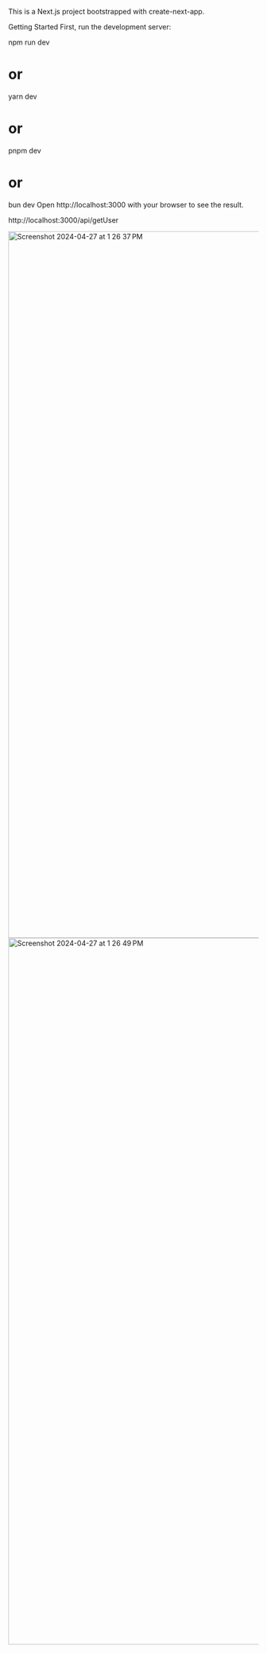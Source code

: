 This is a Next.js project bootstrapped with create-next-app.

Getting Started
First, run the development server:

npm run dev
# or
yarn dev
# or
pnpm dev
# or
bun dev
Open http://localhost:3000 with your browser to see the result.

http://localhost:3000/api/getUser

<img width="1422" alt="Screenshot 2024-04-27 at 1 26 37 PM" src="https://github.com/smehra92/nextjs_authorization/assets/97786622/4931f9d1-a02e-452d-a6bd-b788c71e73ad">
<img width="1422" alt="Screenshot 2024-04-27 at 1 26 49 PM" src="https://github.com/smehra92/nextjs_authorization/assets/97786622/4562c9dd-0d87-4974-bcda-b6ecdf79602d">

